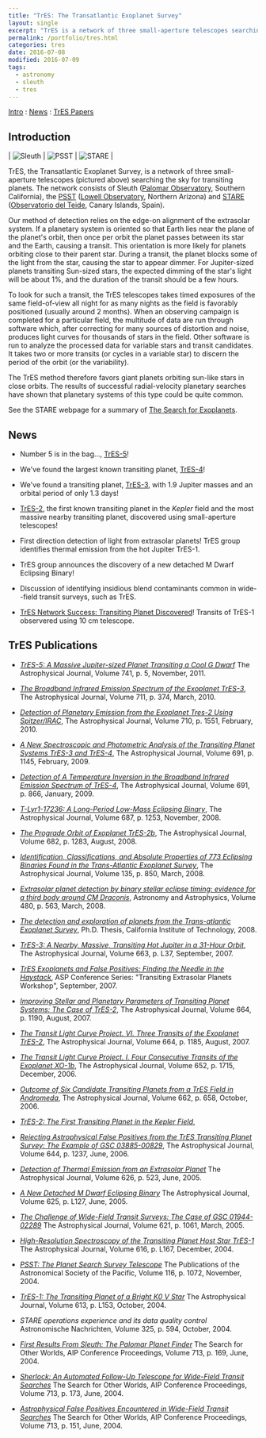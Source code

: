 ```yaml
---
title: "TrES: The Transatlantic Exoplanet Survey"
layout: single
excerpt: "TrES is a network of three small-aperture telescopes searching the sky for transiting planets."
permalink: /portfolio/tres.html
categories: tres
date: 2016-07-08
modified: 2016-07-09
tags:
  - astronomy
  - sleuth
  - tres
---
```


<!--
TODO:
* Add preprint link for PhD thesis.

-->

[Intro](#intro) : [News](#news) : [TrES Papers](#papers)

<h2 id="intro">Introduction</h2>

| ![Sleuth](/assets/images/sleuth.jpg) | ![PSST](/assets/images/psst.jpg) | ![STARE](/assets/images/stare.jpg) |

TrES, the Transatlantic Exoplanet Survey, is a network of three small-aperture telescopes (pictured above) searching the sky for transiting planets. The network consists of Sleuth ([Palomar Observatory](https://www.astro.caltech.edu/palomar/homepage.html), Southern California), the [PSST](https://web.archive.org/web/20060912132008/http://www.lowell.edu/Research/PSST.html) ([Lowell Observatory](https://www.lowell.edu/), Northern Arizona) and [STARE](https://www.hao.ucar.edu/research/stare/stare.html) ([Observatorio del Teide](https://web.archive.org/web/20190903220416/http://www.iac.es/eno.php?op1=3), Canary Islands, Spain).

Our method of detection relies on the edge-on alignment of the
extrasolar system. If a planetary system is oriented so that Earth
lies near the plane of the planet's orbit, then once per orbit the
planet passes between its star and the Earth, causing a transit. This
orientation is more likely for planets orbiting close to their parent
star. During a transit, the planet blocks some of the light from the
star, causing the star to appear dimmer. For Jupiter-sized planets
transiting Sun-sized stars, the expected dimming of the star's light
will be about 1%, and the duration of the transit should be a few
hours.

To look for such a transit, the TrES telescopes takes timed exposures
of the same field-of-view all night for as many nights as the field is
favorably positioned (usually around 2 months). When an observing
campaign is completed for a particular field, the multitude of data
are run through software which, after correcting for many sources of
distortion and noise, produces light curves for thousands of stars in
the field. Other software is run to analyze the processed data for
variable stars and transit candidates. It takes two or more transits
(or cycles in a variable star) to discern the period of the orbit (or
the variability).

The TrES method therefore favors giant planets orbiting sun-like stars
in close orbits. The results of successful radial-velocity planetary
searches have shown that planetary systems of this type could be quite
common.

See the STARE webpage for a summary of [The Search for Exoplanets](https://www.hao.ucar.edu/research/stare/search.html).

<h2 id="news">News</h2>

* Number 5 is in the bag..., [TrES-5](https://www.doi.org/10.1088/0004-637X/741/2/114)!

* We've found the largest known transiting planet, [TrES-4](https://www.doi.org/10.1086/522115)!

* We've found a transiting planet, [TrES-3](https://www.doi.org/10.1086/519793), with 1.9 Jupiter masses and
an orbital period of only 1.3 days!

* [TrES-2](https://www.doi.org/10.1086/509123), the first known transiting planet in the *Kepler*
field and the most massive nearby transiting planet, discovered using small-aperture telescopes!

* First direction detection of light from extrasolar planets!
  TrES group identifies thermal emission from the hot Jupiter TrES-1.

* TrES group announces the discovery of a new detached M Dwarf Eclipsing Binary!

* Discussion of identifying insidious blend contaminants common in
  wide--field transit surveys, such as TrES.

* [TrES Network Success: Transiting Planet Discovered](https://www.hao.ucar.edu/research/stare/tres1_2.html)!
Transits of TrES-1 observered using 10 cm telescope.

<h2 id="papers">TrES Publications</h2>

*   [*TrES-5: A Massive Jupiter-sized Planet Transiting a Cool G Dwarf*](https://www.doi.org/10.1088/0004-637X/741/2/114)
    The Astrophysical Journal, Volume 741, p. 5, November, 2011.

*   [*The Broadband Infrared Emission Spectrum of the Exoplanet TrES-3*](https://www.doi.org/10.1088/0004-637X/711/1/374),
    The Astrophysical Journal, Volume 711, p. 374, March, 2010.

*   [*Detection of Planetary Emission from the Exoplanet Tres-2 Using Spitzer/IRAC*](https://www.doi.org/10.1088/0004-637X/710/2/1551),
    The Astrophysical Journal, Volume 710, p. 1551, February, 2010.

*   [*A New Spectroscopic and Photometric Analysis of the Transiting Planet Systems TrES-3 and TrES-4*](https://www.doi.org/10.1088/0004-637X/691/2/1145),
    The Astrophysical Journal, Volume 691, p. 1145, February, 2009.

*   [*Detection of A Temperature Inversion in the Broadband Infrared Emission Spectrum of TrES-4*](https://www.doi.org/10.1088/0004-637X/691/1/866),
    The Astrophysical Journal, Volume 691, p. 866, January, 2009.

*   [*T-Lyr1-17236: A Long-Period Low-Mass Eclipsing Binary*](https://www.doi.org/10.1086/592080),
    The Astrophysical Journal, Volume 687, p. 1253, November, 2008.

*   [*The Prograde Orbit of Exoplanet TrES-2b*](https://www.doi.org/10.1086/589235),
    The Astrophysical Journal, Volume 682, p. 1283, August, 2008.

*   [*Identification, Classifications, and Absolute Properties of 773 Eclipsing Binaries Found in the Trans-Atlantic Exoplanet Survey*](https://www.doi.org/10.1088/0004-6256/135/3/850),
    The Astrophysical Journal, Volume 135, p. 850, March, 2008.

*   [*Extrasolar planet detection by binary stellar eclipse timing: evidence for a third body around CM Draconis*](https://www.doi.org/10.1051/0004-6361:20079000),
    Astronomy and Astrophysics, Volume 480, p. 563, March, 2008.

*   [*The detection and exploration of planets from the Trans-atlantic
    Exoplanet Survey*](https://www.doi.org/10.7907/585M-JF91),
    Ph.D. Thesis, California Institute of Technology, 2008.

*   [*TrES-3: A Nearby, Massive, Transiting Hot Jupiter in a 31-Hour Orbit*](https://www.doi.org/10.1086/519793),
    The Astrophysical Journal, Volume 663, p. L37, September, 2007.

*   [*TrES Exoplanets and False Positives: Finding the Needle in the
    Haystack*](https://ui.adsabs.harvard.edu/abs/2007ASPC..366...58O),
    ASP Conference Series: "Transiting Extrasolar Planets Workshop",
    September, 2007.

*   [*Improving Stellar and Planetary Parameters of Transiting Planet Systems: The Case of TrES-2*](https://www.doi.org/10.1086/519214),
    The Astrophysical Journal, Volume 664, p. 1190, August, 2007.

*   [*The Transit Light Curve Project. VI. Three Transits of the Exoplanet TrES-2*](https://www.doi.org/10.1086/519077),
    The Astrophysical Journal, Volume 664, p. 1185, August, 2007.

*   [*The Transit Light Curve Project. I. Four Consecutive Transits of the Exoplanet XO-1b*](https://www.doi.org/10.1086/508155),
    The Astrophysical Journal, Volume 652, p. 1715, December, 2006.

*   [*Outcome of Six Candidate Transiting Planets from a TrES Field in Andromeda*](https://ui.adsabs.harvard.edu/abs/2007ApJ...662..658O/),
    The Astrophysical Journal, Volume 662, p. 658, October, 2006.

*   [*TrES-2: The First Transiting Planet in the Kepler Field*](https://www.doi.org/10.1086/509123),

*   [*Rejecting Astrophysical False Positives from the TrES
    Transiting Planet Survey: The Example of GSC
    03885-00829*](https://www.doi.org/10.1086/503740),
    The Astrophysical Journal, Volume 644, p. 1237, June, 2006.

*   [*Detection of Thermal Emission from an Extrasolar
    Planet*](https://www.doi.org/10.1086/429991)
    The Astrophysical Journal, Volume 626, p. 523, June, 2005.

* [*A New Detached M Dwarf Eclipsing
    Binary*](https://www.doi.org/10.1086/431278)
    The Astrophysical Journal, Volume 625, p. L127, June, 2005.

* [*The Challenge of Wide-Field Transit Surveys: The Case of GSC
    01944-02289*](https://www.doi.org/10.1086/427727)
    The Astrophysical Journal, Volume 621, p. 1061, March, 2005.

* [*High-Resolution Spectroscopy of the Transiting Planet Host
    Star
    TrES-1*](https://www.doi.org/10.1086/426864)
    The Astrophysical Journal, Volume 616, p. L167, December, 2004.

* [*PSST: The Planet Search Survey
    Telescope*](https://www.doi.org/10.1086/426303)
    The Publications of the Astronomical Society of the Pacific, Volume
    116, p. 1072, November, 2004.

* [*TrES-1: The Transiting Planet of a Bright K0 V
    Star*](https://www.doi.org/10.1086/425256)
    The Astrophysical Journal, Volume 613, p. L153, October, 2004.

* *STARE operations experience and its data quality
    control*
    Astronomische Nachrichten, Volume 325, p. 594, October, 2004.

* [*First Results From Sleuth: The Palomar Planet
    Finder*](https://www.doi.org/10.1063/1.1774518)
    The Search for Other Worlds, AIP Conference Proceedings, Volume
    713, p. 169, June, 2004.

* [*Sherlock: An Automated Follow-Up Telescope for Wide-Field
    Transit
    Searches*](https://www.doi.org/10.1063/1.1774519)
    The Search for Other Worlds, AIP Conference Proceedings, Volume
    713, p. 173, June, 2004.

* [*Astrophysical False Positives Encountered in Wide-Field
    Transit Searches*](https://www.doi.org/10.1063/1.1774515)
    The Search for Other Worlds, AIP Conference Proceedings, Volume
    713, p. 151, June, 2004.
